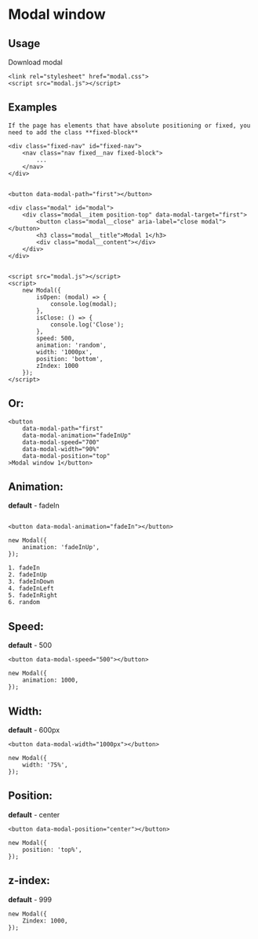 # Modal window

## Usage

Download modal
```
<link rel="stylesheet" href="modal.css">
<script src="modal.js"></script>
```

## Examples

```
If the page has elements that have absolute positioning or fixed, you need to add the class **fixed-block**

<div class="fixed-nav" id="fixed-nav">
    <nav class="nav fixed__nav fixed-block">
        ...
    </nav>
</div>


<button data-modal-path="first"></button>

<div class="modal" id="modal">
    <div class="modal__item position-top" data-modal-target="first">
        <button class="modal__close" aria-label="close modal"></button>
        <h3 class="modal__title">Modal 1</h3>
        <div class="modal__content"></div>
    </div>
</div>


<script src="modal.js"></script>
<script>
    new Modal({
        isOpen: (modal) => {
            console.log(modal);
        },
        isClose: () => {
            console.log('Close');
        },
        speed: 500,
        animation: 'random',
        width: '1000px',
        position: 'bottom',
        zIndex: 1000
    });
</script>
```

## Or:
```
<button
    data-modal-path="first" 
    data-modal-animation="fadeInUp"
    data-modal-speed="700" 
    data-modal-width="90%" 
    data-modal-position="top"
>Modal window 1</button>
```

## Animation:
**default** - fadeIn
```

<button data-modal-animation="fadeIn"></button>

new Modal({
    animation: 'fadeInUp',
});

1. fadeIn
2. fadeInUp
3. fadeInDown
4. fadeInLeft
5. fadeInRight
6. random
```

## Speed:
**default** - 500
```
<button data-modal-speed="500"></button>

new Modal({
    animation: 1000,
});
```

## Width:
**default** - 600px
```
<button data-modal-width="1000px"></button>

new Modal({
    width: '75%',
});
```

## Position:
**default** - center
```
<button data-modal-position="center"></button>

new Modal({
    position: 'top%',
});
```

## z-index:
**default** - 999
```
new Modal({
    Zindex: 1000,
});
```
